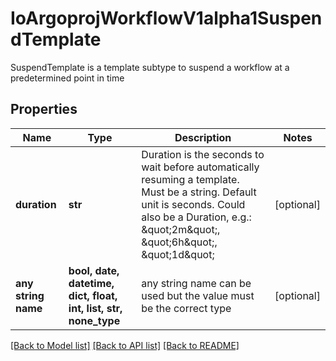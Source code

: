 # IoArgoprojWorkflowV1alpha1SuspendTemplate

SuspendTemplate is a template subtype to suspend a workflow at a predetermined point in time

## Properties
Name | Type | Description | Notes
------------ | ------------- | ------------- | -------------
**duration** | **str** | Duration is the seconds to wait before automatically resuming a template. Must be a string. Default unit is seconds. Could also be a Duration, e.g.: \&quot;2m\&quot;, \&quot;6h\&quot;, \&quot;1d\&quot; | [optional] 
**any string name** | **bool, date, datetime, dict, float, int, list, str, none_type** | any string name can be used but the value must be the correct type | [optional]

[[Back to Model list]](../README.md#documentation-for-models) [[Back to API list]](../README.md#documentation-for-api-endpoints) [[Back to README]](../README.md)


